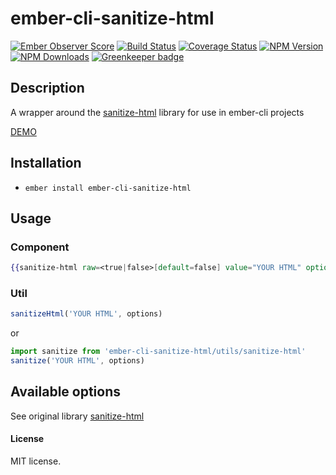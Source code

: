 # ember-cli-sanitize-html

[![Ember Observer Score](http://emberobserver.com/badges/ember-cli-sanitize-html.svg)](http://emberobserver.com/addons/ember-cli-sanitize-html)
[![Build Status](https://travis-ci.org/devotox/ember-cli-sanitize-html.svg)](http://travis-ci.org/devotox/ember-cli-sanitize-html)
[![Coverage Status](https://coveralls.io/repos/github/devotox/ember-cli-sanitize-html/badge.svg)](https://coveralls.io/github/devotox/ember-cli-sanitize-html)
[![NPM Version](https://badge.fury.io/js/ember-cli-sanitize-html.svg)](http://badge.fury.io/js/ember-cli-sanitize-html)
[![NPM Downloads](https://img.shields.io/npm/dm/ember-cli-sanitize-html.svg)](https://www.npmjs.org/package/ember-cli-sanitize-html)
[![Greenkeeper badge](https://badges.greenkeeper.io/devotox/ember-cli-sanitize-html.svg)](https://greenkeeper.io/)

## Description
A wrapper around the [sanitize-html](https://github.com/punkave/sanitize-html/) library for use in ember-cli projects

[DEMO](http://devotox.github.io/ember-cli-sanitize-html)

## Installation
* `ember install ember-cli-sanitize-html`

## Usage

### Component
```handlebars
{{sanitize-html raw=<true|false>[default=false] value="YOUR HTML" options=options}}
```

### Util
```javascript
sanitizeHtml('YOUR HTML', options)
```
or
```javascript
import sanitize from 'ember-cli-sanitize-html/utils/sanitize-html'
sanitize('YOUR HTML', options)
```

## Available options
See original library [sanitize-html](https://github.com/punkave/sanitize-html/)

#### License
MIT license.